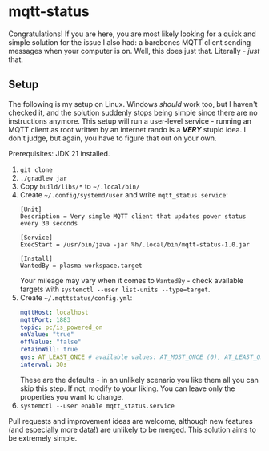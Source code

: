 # mqtt-status

Congratulations! If you are here, you are most likely looking for a quick and simple solution
for the issue I also had: a barebones MQTT client sending messages when your computer is on. Well, this does just that.
Literally - *just* that. 

## Setup

The following is my setup on Linux. Windows *should* work too, but I haven't checked it, and the solution
suddenly stops being simple  since there are no instructions anymore.
This setup will run a user-level service - running an MQTT client as root written by an internet rando is a ***VERY***
stupid idea. I don't judge, but again, you have to figure that out on your own.

Prerequisites: JDK 21 installed.

1.  `git clone`
2.  `./gradlew jar`
3.  Copy `build/libs/*` to `~/.local/bin/`
4.  Create `~/.config/systemd/user` and write `mqtt_status.service`:
    ```
    [Unit]
    Description = Very simple MQTT client that updates power status every 30 seconds
    
    [Service]
    ExecStart = /usr/bin/java -jar %h/.local/bin/mqtt-status-1.0.jar
    
    [Install]
    WantedBy = plasma-workspace.target
    ```
    Your mileage may vary when it comes to `WantedBy` - check available targets with `systemctl --user list-units --type=target`.
5.  Create `~/.mqttstatus/config.yml`:
    ```yaml
    mqttHost: localhost
    mqttPort: 1883
    topic: pc/is_powered_on
    onValue: "true"
    offValue: "false"
    retainWill: true
    qos: AT_LEAST_ONCE # available values: AT_MOST_ONCE (0), AT_LEAST_ONCE (1), EXACTLY_ONCE (2)
    interval: 30s
    ```
    These are the defaults - in an unlikely scenario you like them all you can skip this step. 
    If not, modify to your liking. You can leave only the properties you want to change.
6.  `systemctl --user enable mqtt_status.service`

Pull requests and improvement ideas are welcome, although new features (and especially more data!) are unlikely to be merged.
This solution aims to be extremely simple.
